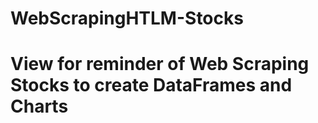 # WebScrapingHTLM-Stocks
# View for reminder of Web Scraping Stocks to create DataFrames and Charts 
